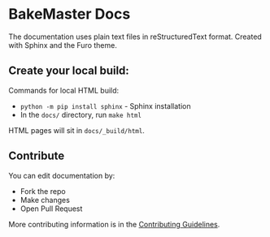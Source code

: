 # BakeMaster Docs

The documentation uses plain text files in reStructuredText format. Created with Sphinx and the Furo theme.

## Create your local build:

Commands for local HTML build:

- `python -m pip install sphinx` - Sphinx installation
- In the `docs/` directory, run `make html`

HTML pages will sit in `docs/_build/html`.

## Contribute

You can edit documentation by:

- Fork the repo
- Make changes
- Open Pull Request

More contributing information is in the <a href="https://bakemaster-blender-addon.readthedocs.io/en/latest/contribute/index.html">Contributing Guidelines</a>.